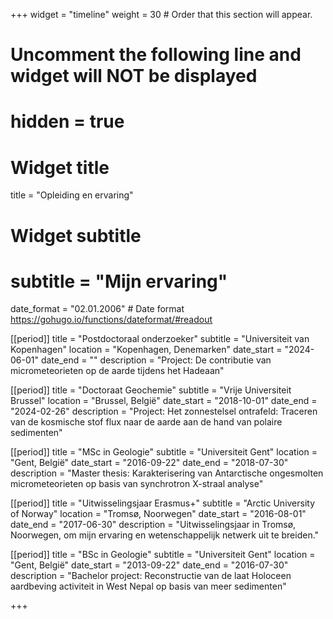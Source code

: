 +++
widget = "timeline"
weight = 30  # Order that this section will appear.

# Uncomment the following line and widget will NOT be displayed
# hidden = true

# Widget title
title = "Opleiding en ervaring"
# Widget subtitle
# subtitle = "Mijn ervaring"

date_format = "02.01.2006" # Date format https://gohugo.io/functions/dateformat/#readout

[[period]]
  title = "Postdoctoraal onderzoeker"
  subtitle = "Universiteit van Kopenhagen"
  location = "Kopenhagen, Denemarken"
  date_start = "2024-06-01"
  date_end = ""
  description = "Project: De contributie van micrometeorieten op de aarde tijdens het Hadeaan"

[[period]]
  title = "Doctoraat Geochemie"
  subtitle = "Vrije Universiteit Brussel"
  location = "Brussel, België"
  date_start = "2018-10-01"
  date_end = "2024-02-26"
  description = "Project: Het zonnestelsel ontrafeld: Traceren van de kosmische stof flux naar de aarde aan de hand van polaire sedimenten"

[[period]]
  title = "MSc in Geologie"
  subtitle = "Universiteit Gent"
  location = "Gent, België"
  date_start = "2016-09-22"
  date_end = "2018-07-30"
  description = "Master thesis: Karakterisering van Antarctische ongesmolten micrometeorieten op basis van synchrotron X-straal analyse"

  [[period]]
  title = "Uitwisselingsjaar Erasmus+"
  subtitle = "Arctic University of Norway"
  location = "Tromsø, Noorwegen"
  date_start = "2016-08-01"
  date_end = "2017-06-30"
  description = "Uitwisselingsjaar in Tromsø, Noorwegen, om mijn ervaring en wetenschappelijk netwerk uit te breiden."

  [[period]]
  title = "BSc in Geologie"
  subtitle = "Universiteit Gent"
  location = "Gent, België"
  date_start = "2013-09-22"
  date_end = "2016-07-30"
  description = "Bachelor project: Reconstructie van de laat Holoceen aardbeving activiteit in West Nepal op basis van meer sedimenten"
  
+++